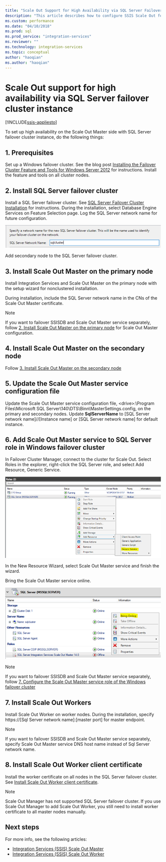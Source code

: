 ```yaml
---
title: "Scale Out Support for High Availability via SQL Server Failover Cluster Instance| Microsoft Docs"
description: "This article describes how to configure SSIS Scale Out for high availability with SQL Server failover cluster instance"
ms.custom: performance
ms.date: "04/10/2018"
ms.prod: sql
ms.prod_service: "integration-services"
ms.reviewer: ""
ms.technology: integration-services
ms.topic: conceptual
author: "haoqian"
ms.author: "haoqian"
---
```

# Scale Out support for high availability via SQL Server failover cluster instance

[!INCLUDE[ssis-appliesto](../../includes/ssis-appliesto-ssvrpluslinux-asdb-asdw-xxx.md)]



To set up high availability on the Scale Out Master side with SQL Server failover cluster instance, do the following things:

## 1. Prerequisites
Set up a Windows failover cluster. See the blog post [Installing the Failover Cluster Feature and Tools for Windows Server 2012](https://blogs.msdn.com/b/clustering/archive/2012/04/06/10291601.aspx) for instructions. Install the feature and tools on all cluster nodes.

## 2. Install SQL Server failover cluster
Install a SQL Server failover cluster. See [SQL Server Failover Cluster Installation](../../sql-server/failover-clusters/install/sql-server-failover-cluster-installation.md) for instructions. During the installation, select Database Engine Services on Feature Selection page. Log the SQL Server network name for future configuration.

![SQL network name](media/sql-network-name.PNG)

Add secondary node to the SQL Server failover cluster.

## 3. Install Scale Out Master on the primary node
Install Integration Services and Scale Out Master on the primary node with the setup wizard for nonclustered installation. 

During installation, include the SQL Server network name in the CNs of the Scale Out Master certificate.

> [!NOTE]
> If you want to failover SSISDB and Scale Out Master service separately, follow [2. Install Scale Out Master on the primary node](scale-out-support-for-high-availability.md#2-install-scale-out-master-on-the-primary-node) for Scale Out Master configuration.

## 4. Install Scale Out Master on the secondary node
Follow [3. Install Scale Out Master on the secondary node](scale-out-support-for-high-availability.md#3-install-scale-out-master-on-the-secondary-node)

## 5. Update the Scale Out Master service configuration file
Update the Scale Out Master service configuration file, 
\<drive\>:\Program Files\Microsoft SQL Server\140\DTS\Binn\MasterSettings.config, on the primary and secondary nodes. Update **SqlServerName** to [SQL Server network name]//[Instance name] or [SQL Server network name] for default instance.

## 6. Add Scale Out Master service to SQL Server role in Windows failover cluster
In Failover Cluster Manager, connect to the cluster for Scale Out. Select Roles in the explorer, right-click the SQL Server role, and select Add Resource, Generic Service. 

![Generic service](media/generic-service.PNG)

In the New Resource Wizard, select Scale Out Master service and finish the wizard. 

Bring the Scale Out Master service online.

![Bring online](media/bring-online.PNG)

> [!NOTE]
> If you want to failover SSISDB and Scale Out Master service separately, follow [7. Configure the Scale Out Master service role of the Windows failover cluster](scale-out-support-for-high-availability.md#7-configure-the-scale-out-master-service-role-of-the-windows-server-failover-cluster)

## 7. Install Scale Out Workers
Install Scale Out Worker on worker nodes. During the installation, specify https://[Sql Server network name]:[master port] for master endpoint. 

> [!NOTE]
> If you want to failover SSISDB and Scale Out Master service separately, specify Scale Out Master service DNS host name instead of Sql Server network name.

## 8. Install Scale Out Worker client certificate
Install the worker certificate on all nodes in the SQL Server failover cluster. See [Install Scale Out Worker client certificate](walkthrough-set-up-integration-services-scale-out.md#InstallCert).

> [!NOTE]
> Scale Out Manager has not supported SQL Server failover cluster. If you use Scale Out Manager to add Scale Out Worker, you still need to install worker certificate to all master nodes manually.

## Next steps
For more info, see the following articles:
-   [Integration Services (SSIS) Scale Out Master](integration-services-ssis-scale-out-master.md)
-   [Integration Services (SSIS) Scale Out Worker](integration-services-ssis-scale-out-worker.md)
